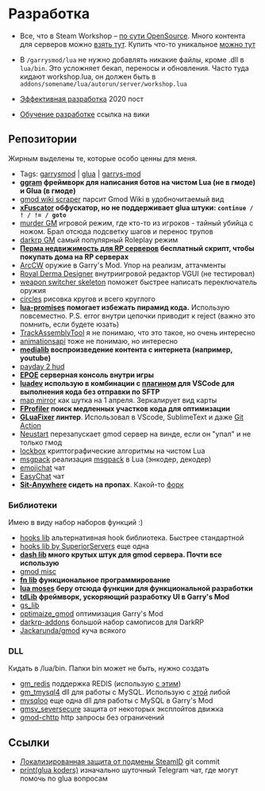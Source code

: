 # Разработка

- Все, что в Steam Workshop – [по сути OpenSource](https://steamworkshopdownloader.io). Много контента для серверов можно [взять тут](https://steamcommunity.com/app/4000/workshop/). Купить что-то уникальное [можно тут](https://www.gmodstore.com)
- В `/garrysmod/lua` не нужно добавлять никакие файлы, кроме .dll в `lua/bin`. Это усложняет бекап, переносы и обновления. Часто туда кидают workshop.lua, он должен быть в `addons/somename/lua/autorun/server/workshop.lua`

- [Эффективная разработка](/gmod-development) 2020 пост
- [Обучение разработке](https://wiki.facepunch.com/gmod#learning) ссылка на вики

## Репозитории

Жирным выделены те, которые особо ценны для меня.

- Tags: [garrysmod](https://github.com/topics/garrysmod) | [glua](https://github.com/topics/glua) | [garrys-mod](https://github.com/topics/garrys-mod)
- **[ggram](https://github.com/TRIGONIM/ggram) фреймворк для написания ботов на чистом Lua (не в гмоде) и Glua (в гмоде)**
- [gmod wiki scraper](https://github.com/NullEnt1ty/gmod-wiki-scraper) парсит Gmod Wiki в удобночитаемый вид
- **[xFuscator](https://github.com/superfsm/XFuscator) обфускатор, но не поддерживает glua штуки: `continue / ! / != / goto`**
- [murder GM](https://github.com/MechanicalMind/murder) игровой режим, где кто-то из игроков - тайный убийца с ножом. Брал отсюда подсветку шагов и перенос трупов
- [darkrp GM](https://github.com/FPtje/DarkRP) самый популярный Roleplay режим
- **[Перма недвижимость для RP серверов](https://github.com/ExtReMLapin/gHomes) бесплатный скрипт, чтобы покупать дома на RP серверах**
- [ArcCW](https://github.com/HaodongMo/ArcCW) оружие в Garry's Mod. Упор на реализм, аттачменты
- [Royal Derma Designer](https://github.com/glua/Royal-Derma-Designer) внутриигровой редактор VGUI (не тестировал)
- [weapon switcher skeleton](https://github.com/Kefta/Weapon-Switcher-Skeleton) поможет быстрее написать переключатель оружия
- [circles](https://github.com/SneakySquid/Circles) рисовка кругов и всего круглого
- **[lua-promises](https://github.com/zserge/lua-promises) помогает избежать пирамид кода.** Использую повсеместно. P.S. error внутри цепочки приводит к reject (важно это помнить, если будете юзать)
- [TrackAssemblyTool](https://github.com/dvdvideo1234/TrackAssemblyTool) я не понимаю, что это такое, но очень интересно
- [animationsapi](https://github.com/JetBoom/animationsapi) тоже не понимаю, но интересно
- **[medialib](https://github.com/wyozi/gmod-medialib) воспроизведение контента с интернета (например, youtube)**
- [payday 2 hud](https://github.com/Kamikaze94/WolfHUD)
- **[EPOE](https://github.com/Metastruct/EPOE) серверная консоль внутри игры**
- **[luadev](https://github.com/Metastruct/luadev) использую в комбинации с [плагином](https://marketplace.visualstudio.com/items?itemName=lixquid.gmod-luadev) для VSCode для выполнения кода без отправки по SFTP**
- [map mirror](https://github.com/bmwalters/mapmirror) как шутка на 1 апреля. Зеркалирует вид карты
- **[FProfiler](https://github.com/FPtje/FProfiler) поиск медленных участков кода для оптимизации**
- **[GLuaFixer](https://github.com/FPtje/GLuaFixer) линтер**. Использовал в VScode, SublimeText и даже [Git Action](https://github.com/TRIGONIM/ggram/blob/main/.github/workflows/lint.yml)
- [Neustart](https://github.com/SuperiorServers/Neustart) перезапускает gmod сервер на винде, если он "упал" и не только гмод
- [lockbox](https://github.com/somesocks/lua-lockbox) криптографические алгоритмы на чистом Lua
- [msgpack](https://github.com/kieselsteini/msgpack) реализация [msgpack](https://msgpack.org) в Lua (энкодер, декодер)
- [emojichat](https://github.com/BadgerCode/emojichat) чат
- [EasyChat](https://github.com/Earu/EasyChat) чат
- **[Sit-Anywhere](https://github.com/Xerasin/Sit-Anywhere) сидеть на пропах**. Какой-то [форк](https://github.com/TheXYZNetwork/SIMPSit)

### Библиотеки

Имею в виду набор наборов функций :)

- [hooks lib](https://github.com/Srlion/Hook-Library) альтернативная hook библиотека. Быстрее стандартной
- [hooks lib by SuperiorServers](https://github.com/SuperiorServers/dash/blob/master/lua/dash/libraries/hook.lua) еще одна
- **[dash lib](https://github.com/SuperiorServers/dash) много крутых штук для gmod сервера. Почти все использую**
- [gmod misc](https://github.com/bmwalters/gmod-misc)
- **[fn lib](https://github.com/FPtje/GModFunctional) функциональное программирование**
- **[lua moses](https://github.com/Yonaba/Moses/blob/master/moses.lua) беру отсюда функции для функциональной разработки**
- **[tdLib](https://github.com/Threebow/tdlib) фреймворк, ускоряющий разработку UI в Garry's Mod**
- [gs_lib](https://github.com/Kefta/gs_lib/tree/master/lua/code_gs/lib)
- [optimaize_gmod](https://github.com/realpack/optimaize_gmod) оптимизация Garry's Mod
- [darkrp-addons](https://github.com/OverlordAkise/darkrp-addons) большой набор самописов для DarkRP
- [Jackarunda/gmod](https://github.com/Jackarunda/gmod/tree/master/lua/jmod) куча всякого

### DLL

Кидать в /lua/bin. Папки bin может не быть, нужно создать

- [gm_redis](https://github.com/SuperiorServers/gm_redis) поддержка REDIS (использую [с этим](https://github.com/SuperiorServers/dash/tree/master/lua/dash/libraries/server/redis))
- [gm_tmysql4](https://github.com/SuperiorServers/gm_tmysql4) dll для работы с MySQL. Использую с [этой](https://github.com/SuperiorServers/dash/blob/master/lua/dash/libraries/server/mysql.lua) либой
- [mysqloo](https://github.com/FredyH/MySQLOO) еще одна dll для работы с MySQL в Garry's Mod
- [gmsv_seversecure](https://github.com/danielga/gmsv_serversecure) защита от некоторых эксплойтов движка
- [gmod-chttp](https://github.com/timschumi/gmod-chttp) http запросы без ограничений

## Ссылки
- [Локализированная защита от подмены SteamID](https://github.com/Metastruct/luadev/pull/14/files) git commit
- [print(glua koders)](https://t.me/+pf3ZgCscKR85ZmIy) изначально шуточный Telegram чат, где могут помочь по glua вопросам
